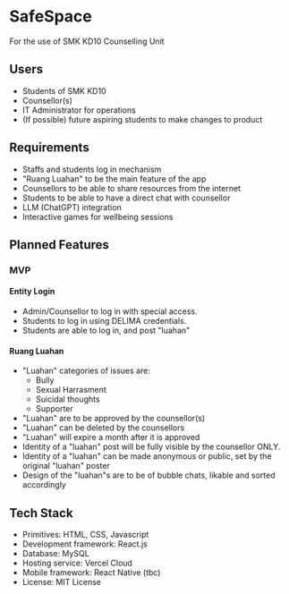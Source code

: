 # SafeSpace
For the use of SMK KD10 Counselling Unit

## Users
- Students of SMK KD10
- Counsellor(s)
- IT Administrator for operations 
- (If possible) future aspiring students to make changes to product

## Requirements
- Staffs and students log in mechanism
- "Ruang Luahan" to be the main feature of the app
- Counsellors to be able to share resources from the internet
- Students to be able to have a direct chat with counsellor
- LLM (ChatGPT) integration
- Interactive games for wellbeing sessions

## Planned Features
### MVP
#### Entity Login
- Admin/Counsellor to log in with special access.
- Students to log in using DELIMA credentials.
- Students are able to log in, and post "luahan"
#### Ruang Luahan 
- "Luahan" categories of issues are:
    - Bully
    - Sexual Harrasment
    - Suicidal thoughts
    - Supporter
- "Luahan" are to be approved by the counsellor(s)
- "Luahan" can be deleted by the counsellors
- "Luahan" will expire a month after it is approved
- Identity of a "luahan" post will be fully visible by the counsellor ONLY.
- Identity of a "luahan" can be made anonymous or public, set by the original "luahan" poster
- Design of the "luahan"s are to be of bubble chats, likable and sorted accordingly


## Tech Stack
- Primitives: HTML, CSS, Javascript
- Development framework: React.js
- Database: MySQL
- Hosting service: Vercel Cloud
- Mobile framework: React Native (tbc)
- License: MIT License